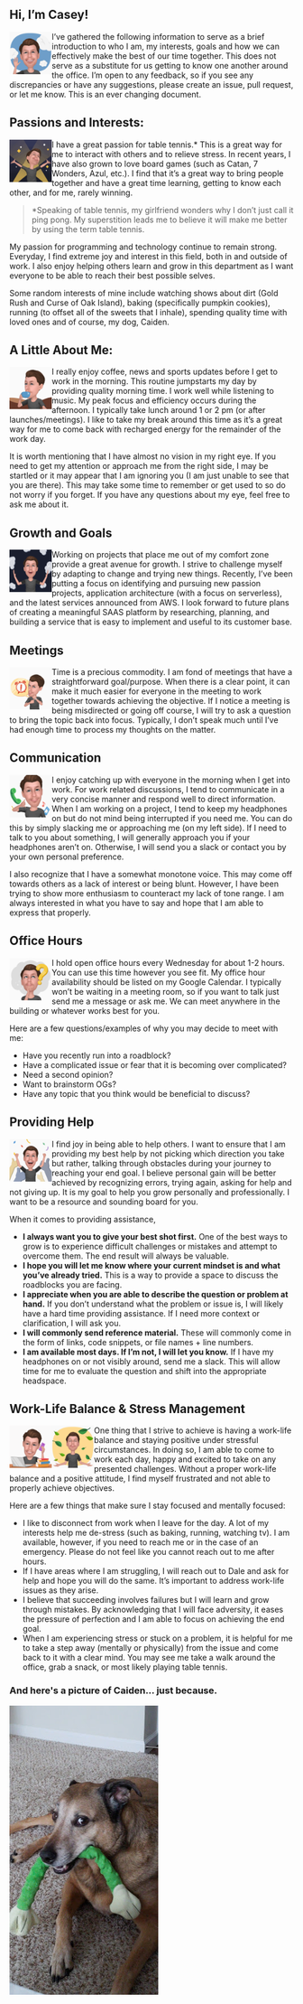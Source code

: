 ## Hi, I’m Casey!
<img src="images/hi.gif" align="left" width=75 /> I’ve gathered the following information to serve as a brief introduction to who I am, my interests, goals and how we can effectively make the best of our time together. This does not serve as a substitute for us getting to know one another around the office. I’m open to any feedback, so if you see any discrepancies or have any suggestions, please create an issue, pull request, or let me know. This is an ever changing document.


## Passions and Interests:
<img src="images/excited.gif" align="left" width=75 /> I have a great passion for table tennis.* This is a great way for me to interact with others and to relieve stress. In recent years, I have also grown to love board games (such as Catan, 7 Wonders, Azul, etc.). I find that it’s a great way to bring people together and have a great time learning, getting to know each other, and for me, rarely winning.

> *Speaking of table tennis, my girlfriend wonders why I don’t just call it ping pong. My superstition leads me to believe it will make me better by using the term table tennis.

My passion for programming and technology continue to remain strong.  Everyday, I find extreme joy and interest in this field, both in and outside of work. I also enjoy helping others learn and grow in this department as I want everyone to be able to reach their best possible selves.

Some random interests of mine include watching shows about dirt (Gold Rush and Curse of Oak Island), baking (specifically pumpkin cookies), running (to offset all of the sweets that I inhale), spending quality time with loved ones and of course, my dog, Caiden.


## A Little About Me:
<img src="images/coffee.gif" align="left" width=75 /> I really enjoy coffee, news and sports updates before I get to work in the morning. This routine jumpstarts my day by providing quality morning time.  I work well while listening to music.  My peak focus and efficiency occurs during the afternoon.  I typically take lunch around 1 or 2 pm (or after launches/meetings). I like to take my break around this time as it’s a great way for me to come back with recharged energy for the remainder of the work day.

It is worth mentioning that I have almost no vision in my right eye.  If you need to get my attention or approach me from the right side, I may be startled or it may appear that I am ignoring you (I am just unable to see that you are there).  This may take some time to remember or get used to so do not worry if you forget. If you have any questions about my eye, feel free to ask me about it.


## Growth and Goals
<img src="images/mind-blown.gif" align="left" width=75 /> Working on projects that place me out of my comfort zone provide a great avenue for growth. I strive to challenge myself by adapting to change and trying new things. Recently, I’ve been putting a focus on identifying and pursuing new passion projects, application architecture (with a focus on serverless), and the latest services announced from AWS.
I look forward to future plans of creating a meaningful SAAS platform by researching, planning, and building a service that is easy to implement and useful to its customer base. 


## Meetings
<img src="images/time.gif" align="left" width=75 /> Time is a precious commodity. I am fond of meetings that have a straightforward goal/purpose. When there is a clear point, it can make it much easier for everyone in the meeting to work together towards achieving the objective.  If I notice a meeting is being misdirected or going off course, I will try to ask a question to bring the topic back into focus.  Typically, I don’t speak much until I’ve had enough time to process my thoughts on the matter.


## Communication
<img src="images/communicating.gif" align="left" width=75 /> I enjoy catching up with everyone in the morning when I get into work. For work related discussions, I tend to communicate in a very concise manner and respond well to direct information.  When I am working on a project, I tend to keep my headphones on but do not mind being interrupted if you need me.  You can do this by simply slacking me or approaching me (on my left side).  If I need to talk to you about something, I will generally approach you if your headphones aren’t on.  Otherwise, I will send you a slack or contact you by your own personal preference.

I also recognize that I have a somewhat monotone voice.  This may come off towards others as a lack of interest or being blunt.  However, I have been trying to show more enthusiasm to counteract my lack of tone range.  I am always interested in what you have to say and hope that I am able to express that properly.


## Office Hours
<img src="images/thinking.gif" align="left" width=75 /> I hold open office hours every Wednesday for about 1-2 hours. You can use this time however you see fit. My office hour availability should be listed on my Google Calendar. I typically won’t be waiting in a meeting room, so if you want to talk just send me a message or ask me. We can meet anywhere in the building or whatever works best for you.

Here are a few questions/examples of why you may decide to meet with me:
- Have you recently run into a roadblock?
- Have a complicated issue or fear that it is becoming over complicated?
- Need a second opinion?
- Want to brainstorm OGs?
- Have any topic that you think would be beneficial to discuss?


## Providing Help
<img src="images/winning.gif" align="left" width=75 /> I find joy in being able to help others. I want to ensure that I am providing my best help by not picking which direction you take but rather, talking through obstacles during your journey to reaching your end goal. I believe personal gain will be better achieved by recognizing errors, trying again, asking for help and not giving up. It is my goal to help you grow personally and professionally. I want to be a resource and sounding board for you.

When it comes to providing assistance,
- **I always want you to give your best shot first.** One of the best ways to grow is to experience difficult challenges or mistakes and attempt to overcome them. The end result will always be valuable.
- **I hope you will let me know where your current mindset is and what you’ve already tried.** This is a way to provide a space to discuss the roadblocks you are facing.
- **I appreciate when you are able to describe the question or problem at hand.** If you don’t understand what the problem or issue is, I will likely have a hard time providing assistance. If I need more context or clarification, I will ask you.
- **I will commonly send reference material.** These will commonly come in the form of links, code snippets, or file names + line numbers.
- **I am available most days. If I’m not, I will let you know.** If I have my headphones on or not visibly around, send me a slack.  This will allow time for me to evaluate the question and shift into the appropriate headspace.

## Work-Life Balance & Stress Management
<img src="images/stressed.gif" align="left" width=75 /> <img src="images/peace.gif" align="left" width=75 /> One thing that I strive to achieve is having a work-life balance and staying positive under stressful circumstances.  In doing so, I am able to come to work each day, happy and excited to take on any presented challenges. Without a proper work-life balance and a positive attitude, I find myself frustrated and not able to properly achieve objectives. 

Here are a few things that make sure I stay focused and mentally focused:
- I like to disconnect from work when I leave for the day. A lot of my interests help me de-stress (such as baking, running, watching tv). I am available, however, if you need to reach me or in the case of an emergency.  Please do not feel like you cannot reach out to me after hours.
- If I have areas where I am struggling, I will reach out to Dale and ask for help and hope you will do the same. It’s important to address work-life issues as they arise.
- I believe that succeeding involves failures but I will learn and grow through mistakes.  By acknowledging that I will face adversity, it eases the pressure of perfection and I am able to focus on achieving the end goal.
- When I am experiencing stress or stuck on a problem, it is helpful for me to take a step away (mentally or physically) from the issue and come back to it with a clear mind. You may see me take a walk around the office, grab a snack, or most likely playing table tennis.

### And here's a picture of Caiden... just because.
<img src="images/caiden-hunting.jpg" />
